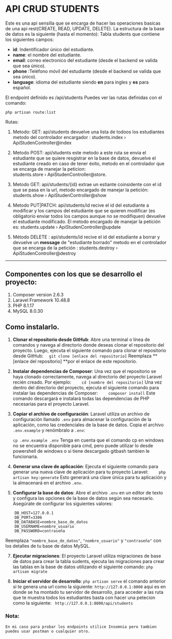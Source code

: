 # API CRUD STUDENTS
Este es una api sensilla que se encarga de hacer las
operaciones basicas de una api rest(CREATE, READ, UPDATE, DELETE).
La estructura de la base de datos es la siguiente (hasta el momento):
Tabla students que contiene los siguientes campos:

- **id**:         Indentificador único del estudiante.
 - **name**:  el nombre del estudiante.
 - **email**:  correo electronico del estudiante (desde el backend se valida que sea único).
 - **phone** :Teléfono móvil del estudiante (desde el backend se valida que sea único).
 -  **language**: idioma del estudiante siendo **en** para ingles y **es** para español.

El endpoint definido es /api/students
Puedes ver las rutas definidas con el comando:

    php artisan route:list
 Rutas:
 

 1. Metodo: GET: api/students devuelve una lista de todoos los estudiantes
      metodo del controlador encargador : students.index › ApiStudenController@index
      
2. Metodo POST: api/students este metodo a este ruta se envia el estudiante que se
    quiere resgistrar en la base de datos,  devuelve el estudiante creado en caso de
    tener éxito, metodo en el controlador que se encarga de manejar la peticion:   
    students.store › ApiStudenController@store.
    
3. Metodo GET: api/students/{id}  extrae un estiante coinsidente con el id que se pasa en       la url, metodo encargado de manejar la petición: students.show › 
     ApiStudenController@show
4. Metodo PUT|PATCH:  api/students/id recive el id del estudiante a modificar y los        campos del estudiante que se quieren modificar (es obligatorio enviar todos los campos aunque no se modifiquen) devuelve el estudiante modificado. El metodo encargado 
 de manejar la petición es: students.update › ApiStudenController@update
 5. Método DELETE : api/students/id recive el id del estudiante a borrar y devuelve un **message** de "estudiante borrado" metodo en el controlador que se encarga de la 
  petición : students.destroy › ApiStudenController@destroy
---

##  Componentes con los que se desarrollo el proyecto:
1. Composer version 2.6.3
2. Laravel Framework 10.48.8
3. PHP 8.1.17 
4. MySQL 8.0.30

## Como instalarlo.
1. **Clonar el repositorio desde GitHub**:
       Abre una terminal o línea de comandos y navega al directorio donde deseas clonar el repositorio del proyecto. Luego, ejecuta el siguiente comando para clonar el repositorio desde GitHub:
         ``  git clone [enlace del repositorio]``
Reemplaza  ** [enlace del repositorio] **por el enlace de este repositorio.

2. **Instalar dependencias de Composer**: Una vez que el repositorio se haya clonado correctamente, navega al directorio del proyecto Laravel recién creado. Por ejemplo:
``    cd [nombre del repositorio]``
Una vez dentro del directorio del proyecto, ejecuta el siguiente comando para instalar las dependencias de Composer:
``    composer install``
Este comando descargará e instalará todas las dependencias de PHP necesarias para el proyecto Laravel.

3. **Copiar el archivo de configuración**: Laravel utiliza un archivo de configuración llamado `.env` para almacenar la configuración de la aplicación, como las credenciales de la base de datos. Copia el archivo `.env.example` y renómbralo a `.env`:

    ``cp .env.example .env``
Tenga en cuenta que el comando cp en windows no se encuentra disponible para cmd, pero puede utilizar lo desde powershell de windows o si tiene descargado gitbash tambien le funcionaria.

4. **Generar una clave de aplicación**: Ejecuta el siguiente comando para generar una nueva clave de aplicación para tu proyecto Laravel:
``    php artisan key:generate``
    Esto generará una clave única para tu aplicación y la almacenará en el archivo `.env`.
    
5. **Configurar la base de datos**: Abre el archivo `.env` en un editor de texto y configura las opciones de la base de datos según sea necesario. Asegúrate de configurar los siguientes valores:
``` DB_CONNECTION=mysql
    DB_HOST=127.0.0.1
    DB_PORT=3306
    DB_DATABASE=nombre_base_de_datos
    DB_USERNAME=nombre_usuario
    DB_PASSWORD=contraseña
```
Reemplaza `"nombre_base_de_datos"`, `"nombre_usuario"` y `"contraseña"` con los detalles de tu base de datos MySQL.

7.  **Ejecutar migraciones**: El proyecto Laravel utiliza migraciones de base de datos para crear la tabla sudents, ejecuta las migraciones para crear las tablas en  la base de datos utilizando el siguiente comando:
``php artisan migrate``

8. **Iniciar el servidor de desarrollo**:
`` php artisan serve ``
el comando anterior si te genera una url como la siguiente:
``http://127.0.0.1:8000`` aqui es en donde se ha montado tu servidor de desarrollo,
para acceder a las ruta que te muestra todos los estudiantes basta con hacer una
petecion como la siguiente: 
`` http://127.0.0.1:8000/api/students``

### Nota: 
	En mi caso para probar los endpoints utilice Insomnia pero tambien
	puedes usar postman o cualquier otro.